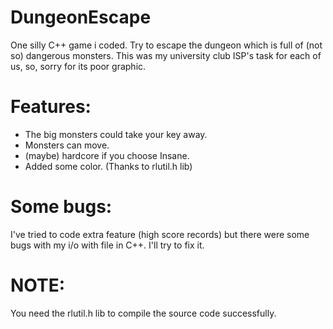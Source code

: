 # DungeonEscape
One silly C++ game i coded. 
Try to escape the dungeon which is full of (not so) dangerous monsters.
This was my university club ISP's task for each of us, so, sorry for its poor graphic.

# Features:
- The big monsters could take your key away.
- Monsters can move.
- (maybe) hardcore if you choose Insane.
- Added some color. (Thanks to rlutil.h lib)

# Some bugs:
I've tried to code extra feature (high score records) but there were some bugs with my i/o with file in C++. I'll try to fix it.

# NOTE:
You need the rlutil.h lib to compile the source code successfully.
